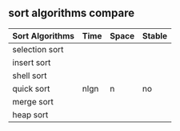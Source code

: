 
## sort algorithms compare

| Sort Algorithms | Time | Space | Stable |
| --------------- | ---- | ----- | ------ |
| selection sort |
| insert sort
| shell sort
| quick sort | nlgn | n | no |
| merge sort
| heap sort